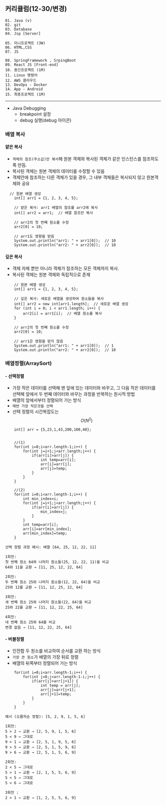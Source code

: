 ## 커리큘럼(12-30/변경)
```
01. Java (v)
02. git 
03. Database
04. Jsp [Server]

05. 미니프로젝트 (3W)
06. HTML,CSS  
07. JS

08. SpringFramework , SrpingBoot
09. React JS [Front-end]
10. 중간프로젝트 (1M)
11. Linux 명령어
12. AWS 클라우드
13. DevOps - Docker
14. App - Android
15. 최종프로젝트 (1M)
```
---

+ Java Debugging
	- breakpoint 설정
	- debug 실행(debug 아이콘)

### 배열 복사
#### 얕은 복사
- `객체의 참조(주소값)만 복사`해 원본 객체와 복사된 객체가 같은 인스턴스를 참조하도록 만듬.
- 복사된 객체는 원본 객체의 데이터를 수정할 수 있음
- 객체안에 참조하는 다른 객체가 있을 경우, 그 내부 객체들은 복사되지 않고 원본객체와 공유


```
  // 원본 배열 생성
    int[] arr1 = {1, 2, 3, 4, 5};
       
    // 얕은 복사: arr1 배열의 참조를 arr2에 복사
    int[] arr2 = arr1;  // 배열 참조만 복사

    // arr2의 첫 번째 원소를 수정
    arr2[0] = 10;

    // arr1도 영향을 받음
    System.out.println("arr1: " + arr1[0]);  // 10
    System.out.println("arr2: " + arr2[0]);  // 10
```

#### 깊은 복사
- 객체 자체 뿐만 아니라 객체가 참조하는 모든 객체까지 복사.
- 복사된 객체는 원본 객체와 독립적으로 존재


```
 	// 원본 배열 생성
    int[] arr1 = {1, 2, 3, 4, 5};
        
    // 깊은 복사: 새로운 배열을 생성하여 원소들을 복사
    int[] arr2 = new int[arr1.length];  // 새로운 배열 생성
    for (int i = 0; i < arr1.length; i++) {
        arr2[i] = arr1[i];  // 배열 원소를 복사
    }

    // arr2의 첫 번째 원소를 수정
    arr2[0] = 10;

    // arr1은 영향을 받지 않음
    System.out.println("arr1: " + arr1[0]);  // 1
    System.out.println("arr2: " + arr2[0]);  // 10
```

### 배열정렬(ArraySort)
#### - 선택정렬
- 가장 작은 데이터를 선택해 맨 앞에 있는 데이터와 바꾸고, 그 다음 작은 데이터를 선택해 앞에서 두 번째 데이터와 바꾸는 과정을 반복하는 원시적 방법
- 배열의 앞에서부터 정렬되어 가는 방식
- `매번 가장 작은것을 선택`
- 선택 정렬의 시간복잡도는 $$O(N^2)$$


```
	int[] arr = {5,23,1,43,200,100,40};


	//(1)
	for(int i=0;i<arr.length-1;i++) {
		for(int j=i+1;j<arr.length;j++) {
			if(arr[i]>arr[j]) {
				int temp=arr[i];
				arr[i]=arr[j];
				arr[j]=temp;
			}
		}
	}

	//(2)
	for(int i=0;i<arr.length-1;i++) {
		int min_index=i;
		for(int j=i+1;j<arr.length;j++) {
			if(arr[i]>arr[j]) {
				min_index=j;	
			}
		}
		int temp=arr[i];
		arr[i]=arr[min_index];
		arr[min_index]=temp;
	}
```

```
선택 정렬 과정 예시: 배열 [64, 25, 12, 22, 11]

1회전:
첫 번째 원소 64와 나머지 원소들(25, 12, 22, 11)을 비교
64와 11을 교환 → [11, 25, 12, 22, 64]

2회전:
두 번째 원소 25와 나머지 원소들(12, 22, 64)을 비교
25와 12를 교환 → [11, 12, 25, 22, 64]

3회전:
세 번째 원소 25와 나머지 원소들(22, 64)을 비교
25와 22를 교환 → [11, 12, 22, 25, 64]

4회전:
네 번째 원소 25와 64를 비교
변경 없음 → [11, 12, 22, 25, 64]
```

#### - 버블정렬
- 인전합 두 원소를 비교하여 순서를 교환 하는 방식
- `가장 큰 원소`가 배열의 가장 뒤로 정렬
- 배열의 뒤쪽부터 정렬되어 가는 방식


```
	for(int i=0;i<arr.length-1;i++) {
		for(int j=0;j<arr.length-1-i;j++) {
			if(arr[j]>arr[j+1]) {
				int temp = arr[j];
				arr[j]=arr[j+1];
				arr[j+1]=temp;
			}
		}
	}

```

```
예시 (오름차순 정렬): [5, 2, 9, 1, 5, 6]

1회전:
5 > 2 → 교환 → [2, 5, 9, 1, 5, 6]
5 < 9 → 그대로
9 > 1 → 교환 → [2, 5, 1, 9, 5, 6]
9 > 5 → 교환 → [2, 5, 1, 5, 9, 6]
9 > 6 → 교환 → [2, 5, 1, 5, 6, 9]

2회전:
2 < 5 → 그대로
5 > 1 → 교환 → [2, 1, 5, 5, 6, 9]
5 < 5 → 그대로
5 < 6 → 그대로

3회전 : 
2 > 1 → 교환 → [1, 2, 5, 5, 6, 9]
```